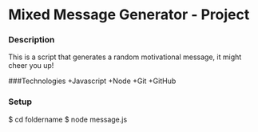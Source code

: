 # Mixed Message Generator - Project

### Description
This is a script that generates a random motivational message, it might cheer you up!

###Technologies
+Javascript
+Node
+Git
+GitHub

### Setup

$ cd foldername
$ node message.js
